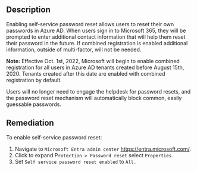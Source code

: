 ## Description

Enabling self-service password reset allows users to reset their own passwords in Azure AD. When users sign in to Microsoft 365, they will be prompted to enter additional contact information that will help them reset their password in the future. If combined registration is enabled additional information, outside of multi-factor, will not be needed.

**Note:** Effective Oct. 1st, 2022, Microsoft will begin to enable combined registration for all users in Azure AD tenants created before August 15th, 2020. Tenants created after this date are enabled with combined registration by default.

Users will no longer need to engage the helpdesk for password resets, and the password reset mechanism will automatically block common, easily guessable passwords.

## Remediation

To enable self-service password reset:

1. Navigate to `Microsoft Entra admin center` https://entra.microsoft.com/.
2. Click to expand P`rotection > Password reset` select `Properties.`
3. Set `Self service password reset enabled` to `All.`